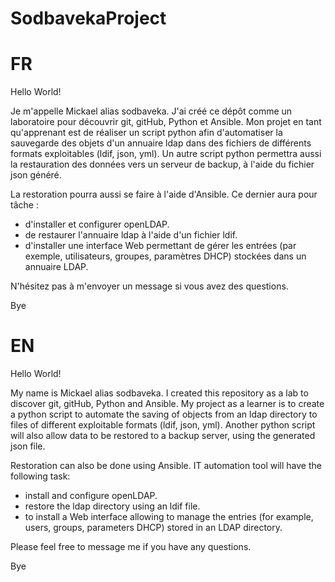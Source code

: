 # SodbavekaProject

# FR
Hello World!

Je m'appelle Mickael alias sodbaveka.
J'ai créé ce dépôt comme un laboratoire pour découvrir git, gitHub, Python et Ansible.
Mon projet en tant qu'apprenant est de réaliser un script python afin d'automatiser la sauvegarde des objets d'un annuaire ldap dans des fichiers de différents formats exploitables (ldif, json, yml).
Un autre script python permettra aussi la restauration des données vers un serveur de backup, à l'aide du fichier json généré.

La restoration pourra aussi se faire à l'aide d'Ansible. Ce dernier aura pour tâche :
- d'installer et configurer openLDAP.
- de restaurer l'annuaire ldap à l'aide d'un fichier ldif.
- d'installer une interface Web permettant de gérer les entrées (par exemple, utilisateurs, groupes, paramètres DHCP) stockées dans un annuaire LDAP.

N'hésitez pas à m'envoyer un message si vous avez des questions.

Bye

# EN
Hello World!

My name is Mickael alias sodbaveka.
I created this repository as a lab to discover git, gitHub, Python and Ansible.
My project as a learner is to create a python script to automate the saving of objects from an ldap directory to files of different exploitable formats (ldif, json, yml).
Another python script will also allow data to be restored to a backup server, using the generated json file.

Restoration can also be done using Ansible. IT automation tool will have the following task:
- install and configure openLDAP.
- restore the ldap directory using an ldif file.
- to install a Web interface allowing to manage the entries (for example, users, groups, parameters DHCP) stored in an LDAP directory.

Please feel free to message me if you have any questions.

Bye 
